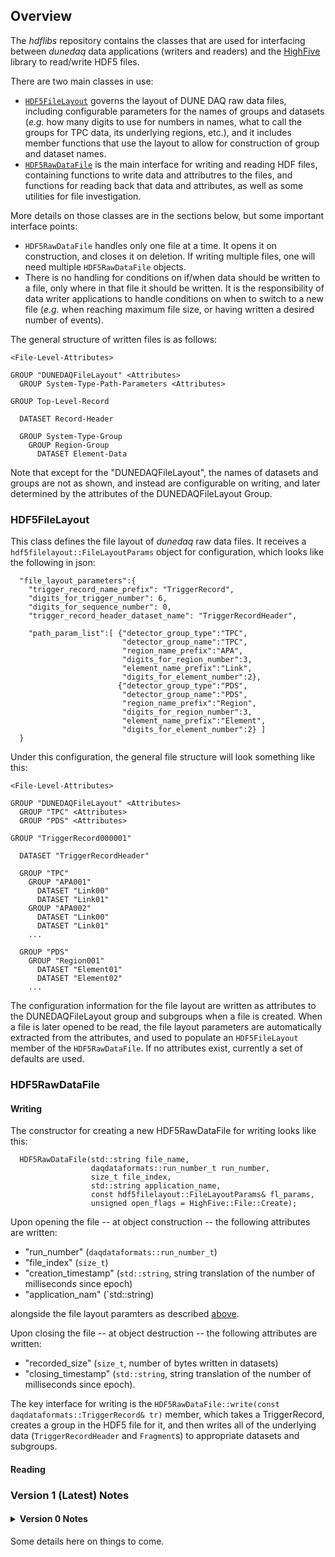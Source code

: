## Overview

The _hdflibs_ repository contains the classes that are used for interfacing between _dunedaq_ data applications (writers and readers) and the [HighFive](https://github.com/BlueBrain/HighFive) library to read/write HDF5 files. 

There are two main classes in use:
- [`HDF5FileLayout`](###HDF5FileLayout) governs the layout of DUNE DAQ raw data files, including configurable parameters for the names of groups and datasets (_e.g._ how many digits to use for numbers in names, what to call the groups for TPC data, its underlying regions, etc.), and it includes member functions that use the layout to allow for construction of group and dataset names.
- [`HDF5RawDataFile`](###HDF5RawDataFile) is the main interface for writing and reading HDF files, containing functions to write data and attributres to the files, and functions for reading back that data and attributes, as well as some utilities for file investigation.

More details on those classes are in the sections below, but some important interface points:
* `HDF5RawDataFile` handles only one file at a time. It opens it on construction, and closes it on deletion. If writing multiple files, one will need multiple `HDF5RawDataFile` objects.
* There is no handling for conditions on if/when data should be written to a file, only where in that file it should be written. It is the responsibility of data writer applications to handle conditions on when to switch to a new file (_e.g._ when reaching maximum file size, or having written a desired number of events). 

The general structure of written files is as follows:
```
<File-Level-Attributes>

GROUP "DUNEDAQFileLayout" <Attributes>
  GROUP System-Type-Path-Parameters <Attributes>

GROUP Top-Level-Record
  
  DATASET Record-Header
  
  GROUP System-Type-Group
    GROUP Region-Group
      DATASET Element-Data
```
Note that except for the "DUNEDAQFileLayout", the names of datasets and groups are not as shown, and instead are configurable on writing, and later determined by the attributes of the DUNEDAQFileLayout Group.

### HDF5FileLayout
This class defines the file layout of _dunedaq_ raw data files. It receives a `hdf5filelayout::FileLayoutParams` object for configuration, which looks like the following in json:
```
  "file_layout_parameters":{
    "trigger_record_name_prefix": "TriggerRecord",
    "digits_for_trigger_number": 6,
    "digits_for_sequence_number": 0,
    "trigger_record_header_dataset_name": "TriggerRecordHeader",

    "path_param_list":[ {"detector_group_type":"TPC",
                         "detector_group_name":"TPC",
                         "region_name_prefix":"APA",
                         "digits_for_region_number":3,
                         "element_name_prefix":"Link",
                         "digits_for_element_number":2},
                        {"detector_group_type":"PDS",
                         "detector_group_name":"PDS",
                         "region_name_prefix":"Region",
                         "digits_for_region_number":3,
                         "element_name_prefix":"Element",
                         "digits_for_element_number":2} ]
  }
```
Under this configuration, the general file structure will look something like this:
```
<File-Level-Attributes>

GROUP "DUNEDAQFileLayout" <Attributes>
  GROUP "TPC" <Attributes>
  GROUP "PDS" <Attributes>

GROUP "TriggerRecord000001"
  
  DATASET "TriggerRecordHeader"
  
  GROUP "TPC"
    GROUP "APA001"
      DATASET "Link00"
      DATASET "Link01"
    GROUP "APA002"
      DATASET "Link00"
      DATASET "Link01"
    ...
    
  GROUP "PDS"
    GROUP "Region001"
      DATASET "Element01"
      DATASET "Element02"
    ...
```

The configuration information for the file layout are written as attributes to the DUNEDAQFileLayout group and subgroups when a file is created. When a file is later opened to be read, the file layout parameters are automatically extracted from the attributes, and used to populate an `HDF5FileLayout` member of the `HDF5RawDataFile`. If no attributes exist, currently a set of defaults are used.

### HDF5RawDataFile

#### Writing
The constructor for creating a new HDF5RawDataFile for writing looks like this:
```
  HDF5RawDataFile(std::string file_name,
                  daqdataformats::run_number_t run_number,
                  size_t file_index,
                  std::string application_name,
                  const hdf5filelayout::FileLayoutParams& fl_params,
                  unsigned open_flags = HighFive::File::Create);
```
Upon opening the file -- at object construction -- the following attributes are written:
- "run_number" (`daqdataformats::run_number_t`)
- "file_index" (`size_t`)
- "creation_timestamp" (`std::string`, string translation of the number of milliseconds since epoch)
- "application_nam" (`std::string)

alongside the file layout paramters as described [above](###HDF5FileLayout).

Upon closing the file -- at object destruction -- the following attributes are written:
- "recorded_size" (`size_t`, number of bytes written in datasets)
- "closing_timestamp" (`std::string`, string translation of the number of milliseconds since epoch).

The key interface for writing is the `HDF5RawDataFile::write(const daqdataformats::TriggerRecord& tr)` member, which takes a TriggerRecord, creates a group in the HDF5 file for it, and then writes all of the underlying data (`TriggerRecordHeader` and `Fragment`s) to appropriate datasets and subgroups.

#### Reading



### Version 1 (Latest) Notes



#### <details><summary>Version 0 Notes</summary>
<p>
Some details here on things to come.
</p>
</details>

